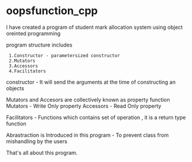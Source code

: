 # oopsfunction_cpp

I have created a program of student mark allocation system using object oreinted programming 

program structure includes 

     1.Constructor - parametersized constructor
     2.Mutators
     3.Accessors
     4.Facilitators
     
  constructor - It will send the arguments at the time of constructing an objects
  
  Mutators and Accesors are collectively known as property function
          Mutators - Write Only property
          Accessors - Read Only property
          
 Facilitators - Functions which contains set of operation , it is a return type function
 
 Abrastraction is Introduced in this program 
                     - To prevent class from mishandling by the users
                     
  That's all about this program.
